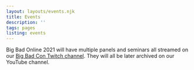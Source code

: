 ```yaml
---
layout: layouts/events.njk
title: Events
description: ''
tags: pages
listing: events
---
```


Big Bad Online 2021 will have multiple panels and seminars all streamed on our [Big Bad Con Twitch channel](https://www.twitch.tv/bigbadcon). They will all be later archived on our YouTube channel.
